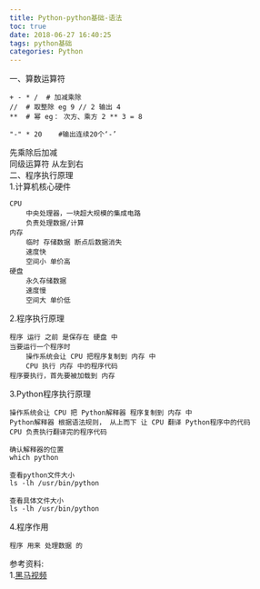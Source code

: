 ```yaml
---
title: Python-python基础-语法
toc: true
date: 2018-06-27 16:40:25
tags: python基础
categories: Python
---
```


一、算数运算符

<!-- more -->

	+ - * /  # 加减乘除
	//  # 取整除 eg 9 // 2 输出 4
	**  # 幂 eg： 次方、乘方 2 ** 3 = 8
	
	"-" * 20	#输出连续20个‘-’
先乘除后加减<br>
同级运算符 从左到右<br>
二、程序执行原理<br>
1.计算机核心硬件
	
	CPU
		中央处理器，一块超大规模的集成电路
		负责处理数据/计算
	内存
		临时 存储数据 断点后数据消失
		速度快
		空间小 单价高
	硬盘
		永久存储数据
		速度慢
		空间大 单价低
2.程序执行原理

	程序 运行 之前 是保存在 硬盘 中
	当要运行一个程序时
		操作系统会让 CPU 把程序复制到 内存 中
		CPU 执行 内存 中的程序代码
	程序要执行，首先要被加载到 内存
3.Python程序执行原理
	
	
	操作系统会让 CPU 把 Python解释器 程序复制到 内存 中
	Python解释器 根据语法规则， 从上而下 让 CPU 翻译 Python程序中的代码
	CPU 负责执行翻译完的程序代码
	
	确认解释器的位置
	which python
	
	查看python文件大小
	ls -lh /usr/bin/python
	
	查看具体文件大小
	ls -lh /usr/bin/python
4.程序作用

	程序 用来 处理数据 的












参考资料:<br>
1.[黑马视频]()
